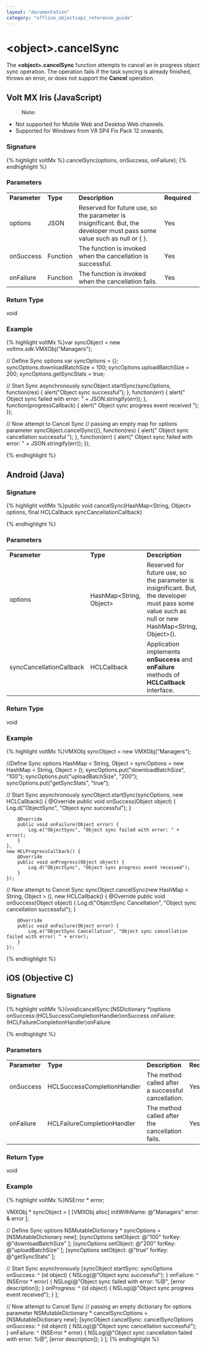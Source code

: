 ```yaml
---
layout: "documentation"
category: "offline_objectsapi_reference_guide"
---
```



\<object\>.cancelSync
===================

The **\<object\>.cancelSync** function attempts to cancel an in progress object sync operation. The operation fails if the task syncing is already finished, throws an error, or does not support the **Cancel** operation.

Volt MX  Iris (JavaScript)
-------------------------------

> **Note:**  
*   Not supported for Mobile Web and Desktop Web channels.  
*   Supported for Windows from V8 SP4 Fix Pack 12 onwards.  

### Signature

{% highlight voltMx %}<VMXObj>.cancelSync(options, onSuccess, onFailure);
{% endhighlight %}

### Parameters

<table style="margin-left: 0;margin-right: auto;mc-table-style: url('Resources/TableStyles/Basic.css');" class="TableStyle-Basic" cellspacing="0"><colgroup><col class="TableStyle-Basic-Column-Column1"> <col class="TableStyle-Basic-Column-Column1"> <col class="TableStyle-Basic-Column-Column1"> <col class="TableStyle-Basic-Column-Column1" style="width: 100px;"></colgroup><tbody><tr class="TableStyle-Basic-Body-Body1"><td style="font-weight: bold;" class="TableStyle-Basic-BodyE-Column1-Body1">Parameter</td><td class="TableStyle-Basic-BodyE-Column1-Body1" style="font-weight: bold;">Type</td><td style="font-weight: bold;" class="TableStyle-Basic-BodyE-Column1-Body1">Description</td><td class="TableStyle-Basic-BodyD-Column1-Body1" style="font-weight: bold;">Required</td></tr><tr class="TableStyle-Basic-Body-Body1"><td style="font-weight: normal;" class="TableStyle-Basic-BodyE-Column1-Body1">options</td><td class="TableStyle-Basic-BodyE-Column1-Body1">JSON</td><td style="font-weight: normal;" class="TableStyle-Basic-BodyE-Column1-Body1">Reserved for future use, so the parameter is insignificant. But, the developer must pass some value such as null or { }.</td><td class="TableStyle-Basic-BodyD-Column1-Body1">Yes</td></tr><tr class="TableStyle-Basic-Body-Body1"><td class="TableStyle-Basic-BodyE-Column1-Body1">onSuccess</td><td class="TableStyle-Basic-BodyE-Column1-Body1">Function</td><td class="TableStyle-Basic-BodyE-Column1-Body1">The function is invoked when the cancellation is successful.</td><td class="TableStyle-Basic-BodyD-Column1-Body1">Yes</td></tr><tr class="TableStyle-Basic-Body-Body1"><td class="TableStyle-Basic-BodyB-Column1-Body1">onFailure</td><td class="TableStyle-Basic-BodyB-Column1-Body1">Function</td><td class="TableStyle-Basic-BodyB-Column1-Body1">The function is invoked when the cancellation fails.</td><td class="TableStyle-Basic-BodyA-Column1-Body1">Yes</td></tr></tbody></table>

### Return Type

void

### Example

{% highlight voltMx %}var syncObject = new voltmx.sdk.VMXObj("Managers");

// Define Sync options
var syncOptions = {};
syncOptions.downloadBatchSize = 100;
syncOptions.uploadBatchSize = 200;
syncOptions.getSyncStats = true;

// Start Sync asynchronously
syncObject.startSync(syncOptions,
    function(res) {
        alert("Object sync successful”);
                     }, 
                     function(err)
                     {
                        alert("
            Object sync failed with error: " + JSON.stringify(err));
                     },
                     function(progressCallback)
                     {
                        alert("
            Object sync progress event received ");
                     });

// Now attempt to Cancel Sync
// passing an empty map for options parameter
syncObject.cancelSync({}, 
             function(res)
             {
		alert("
            Object sync cancellation successful ");
             }, 
             function(err)
             {
		alert("
            Object sync failed with error: " + JSON.stringify(err));
	 });

{% endhighlight %}

Android (Java)
--------------

### Signature

{% highlight voltMx %}public void cancelSync(HashMap<String, Object> options, final HCLCallback syncCancellationCallback)

{% endhighlight %}

### Parameters

<table style="margin-left: 0;margin-right: auto;mc-table-style: url('Resources/TableStyles/Basic.css');" class="TableStyle-Basic" cellspacing="0"><colgroup><col class="TableStyle-Basic-Column-Column1" style="width: 151px;"> <col class="TableStyle-Basic-Column-Column1"> <col class="TableStyle-Basic-Column-Column1" style="width: 307px;"> <col class="TableStyle-Basic-Column-Column1"></colgroup><tbody><tr class="TableStyle-Basic-Body-Body1"><td style="font-weight: bold;" class="TableStyle-Basic-BodyE-Column1-Body1">Parameter</td><td class="TableStyle-Basic-BodyE-Column1-Body1" style="font-weight: bold;">Type</td><td style="font-weight: bold;" class="TableStyle-Basic-BodyE-Column1-Body1">Description</td><td class="TableStyle-Basic-BodyD-Column1-Body1" style="font-weight: bold;">Required</td></tr><tr class="TableStyle-Basic-Body-Body1"><td class="TableStyle-Basic-BodyE-Column1-Body1">options</td><td class="TableStyle-Basic-BodyE-Column1-Body1">HashMap&lt;String, Object&gt;</td><td class="TableStyle-Basic-BodyE-Column1-Body1">Reserved for future use, so the parameter is insignificant. But, the developer must pass some value such as null or new HashMap&lt;String, Object&gt;().</td><td class="TableStyle-Basic-BodyD-Column1-Body1">Yes</td></tr><tr class="TableStyle-Basic-Body-Body1"><td class="TableStyle-Basic-BodyB-Column1-Body1">syncCancellationCallback</td><td class="TableStyle-Basic-BodyB-Column1-Body1">HCLCallback</td><td class="TableStyle-Basic-BodyB-Column1-Body1">Application implements <b>onSuccess</b> and <b>onFailure</b> methods of <b>HCLCallback</b> interface.</td><td class="TableStyle-Basic-BodyA-Column1-Body1">Yes</td></tr></tbody></table>

### Return Type

void

### Example

{% highlight voltMx %}VMXObj syncObject = new VMXObj("Managers");

//Define Sync options
HashMap < String, Object > syncOptions = new HashMap < String, Object > ();
syncOptions.put("downloadBatchSize", "100");
syncOptions.put("uploadBatchSize", "200");
syncOptions.put("getSyncStats", "true");

// Start Sync asynchronously
syncObject.startSync(syncOptions,
    new HCLCallback() {
        @Override
        public void onSuccess(Object object) {
            Log.d("ObjectSync", "Object sync successful");
        }

        @Override
        public void onFailure(Object error) {
            Log.e("ObjectSync", "Object sync failed with error: " + error);
        }
    },
    new HCLProgressCallback() {
        @Override
        public void onProgress(Object object) {
            Log.d("ObjectSync", "Object sync progress event received");
        }
    });

// Now attempt to Cancel Sync
syncObject.cancelSync(new HashMap < String, Object > (),
    new HCLCallback() {
        @Override
        public void onSuccess(Object object) {
            Log.d("ObjectSync Cancellation", "Object sync cancellation  successful");
        }

        @Override
        public void onFailure(Object error) {
            Log.e("ObjectSync Cancellation", "Object sync cancellation failed with error: " + error);
        }
    });
{% endhighlight %}

iOS (Objective C)
-----------------

### Signature

{% highlight voltMx %}(void)cancelSync:(NSDictionary *)options
      onSuccess:(HCLSuccessCompletionHandler)onSuccess
      onFailure:(HCLFailureCompletionHandler)onFailure

{% endhighlight %}

### Parameters

<table style="margin-left: 0;margin-right: auto;mc-table-style: url('Resources/TableStyles/Basic.css');" class="TableStyle-Basic" cellspacing="0"><colgroup><col class="TableStyle-Basic-Column-Column1"> <col class="TableStyle-Basic-Column-Column1" style="width: 208px;"> <col class="TableStyle-Basic-Column-Column1" style="width: 223px;"> <col class="TableStyle-Basic-Column-Column1"></colgroup><tbody><tr class="TableStyle-Basic-Body-Body1"><td style="font-weight: bold;" class="TableStyle-Basic-BodyE-Column1-Body1">Parameter</td><td class="TableStyle-Basic-BodyE-Column1-Body1" style="font-weight: bold;">Type</td><td style="font-weight: bold;" class="TableStyle-Basic-BodyE-Column1-Body1">Description</td><td class="TableStyle-Basic-BodyD-Column1-Body1" style="font-weight: bold;">Required</td></tr><tr class="TableStyle-Basic-Body-Body1"><td style="font-weight: normal;" class="TableStyle-Basic-BodyE-Column1-Body1">onSuccess</td><td class="TableStyle-Basic-BodyE-Column1-Body1">HCLSuccessCompletionHandler</td><td style="font-weight: normal;" class="TableStyle-Basic-BodyE-Column1-Body1">The method called after a successful cancellation.</td><td class="TableStyle-Basic-BodyD-Column1-Body1">Yes</td></tr><tr class="TableStyle-Basic-Body-Body1"><td class="TableStyle-Basic-BodyB-Column1-Body1">onFailure</td><td class="TableStyle-Basic-BodyB-Column1-Body1">HCLFailureCompletionHandler</td><td class="TableStyle-Basic-BodyB-Column1-Body1">The method called after the cancellation fails.</td><td class="TableStyle-Basic-BodyA-Column1-Body1">Yes</td></tr></tbody></table>

### Return Type

void

### Example

{% highlight voltMx %}NSError * error;

VMXObj * syncObject = [
    [VMXObj alloc] initWithName: @"Managers"
    error: & error
];

// Define Sync options
NSMutableDictionary * syncOptions = [NSMutableDictionary new];
[syncOptions setObject: @"100"
    forKey: @"downloadBatchSize"
];
[syncOptions setObject: @"200"
    forKey: @"uploadBatchSize"
];
[syncOptions setObject: @"true"
    forKey: @"getSyncStats"
];

// Start Sync asynchronously
[syncObject startSync: syncOptions
    onSuccess: ^ (id object) {
        NSLog(@"Object sync successful");
    }
    onFailure: ^ (NSError * error) {
        NSLog(@"Object sync failed with error: %@", [error description]);
    }
    onProgress: ^ (id object) {
        NSLog(@"Object sync progress event received");
    }
];

// Now attempt to Cancel Sync
// passing an empty dictionary for options parameter
NSMutableDictionary * cancelSyncOptions = [NSMutableDictionary new];
[syncObject cancelSync: cancelSyncOptions
    onSuccess: ^ (id object) {
        NSLog(@"Object sync cancellation successful");
    }
    onFailure: ^ (NSError * error) {
        NSLog(@"Object sync cancellation failed with error: %@", [error description]);
    }
];
{% endhighlight %}
